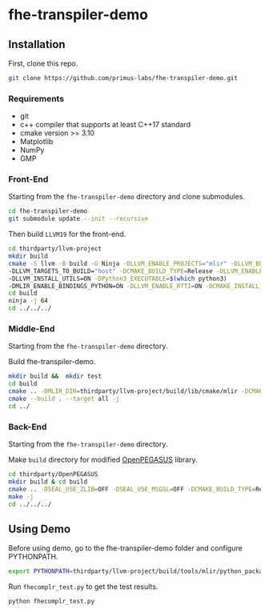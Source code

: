 # fhe-transpiler-demo

## Installation
First, clone this repo.
```bash
git clone https://github.com/primus-labs/fhe-transpiler-demo.git
```

### Requirements
- git 
- c++ compiler that supports at least C++17 standard
- cmake version >= 3.10
- Matplotlib
- NumPy
- GMP

### Front-End
Starting from the ``fhe-transpiler-demo`` directory and clone submodules.
```bash
cd fhe-transpiler-demo
git submodule update --init --recursive
```

Then build ``LLVM19`` for the front-end.
```bash
cd thirdparty/llvm-project
mkdir build
cmake -S llvm -B build -G Ninja -DLLVM_ENABLE_PROJECTS="mlir" -DLLVM_BUILD_EXAMPLES=ON \
-DLLVM_TARGETS_TO_BUILD="host" -DCMAKE_BUILD_TYPE=Release -DLLVM_ENABLE_ASSERTIONS=ON  \
-DLLVM_INSTALL_UTILS=ON -DPython3_EXECUTABLE=$(which python3)                          \
-DMLIR_ENABLE_BINDINGS_PYTHON=ON -DLLVM_ENABLE_RTTI=ON -DCMAKE_INSTALL_PREFIX=~/mylibs/llvm19
cd build
ninja -j 64
cd ../../../
```

### Middle-End
Starting from the ``fhe-transpiler-demo`` directory.

Build fhe-transpiler-demo.
```bash
mkdir build &&  mkdir test
cd build
cmake .. -DMLIR_DIR=thirdparty/llvm-project/build/lib/cmake/mlir -DCMAKE_INSTALL_PREFIX=~/mylibs/fhetran
cmake --build . --target all -j
cd ../
```

### Back-End
Starting from the ``fhe-transpiler-demo`` directory.

Make ``build`` directory for modified [OpenPEGASUS](https://github.com/ruiyushen/OpenPEGASUS) library.
```bash
cd thirdparty/OpenPEGASUS
mkdir build & cd build
cmake .. -DSEAL_USE_ZLIB=OFF -DSEAL_USE_MSGSL=OFF -DCMAKE_BUILD_TYPE=Release -DCMAKE_INSTALL_PREFIX=~/mylibs/pegasus
make -j
cd ../../../
```

## Using Demo
Before using demo, go to the fhe-transpiler-demo folder and configure PYTHONPATH.
```bash
export PYTHONPATH=thirdparty/llvm-project/build/tools/mlir/python_packages/mlir_core:${PYTHONPATH}
```

Run  ```fhecomplr_test.py``` to get the test results.
```bash
python fhecomplr_test.py
```






